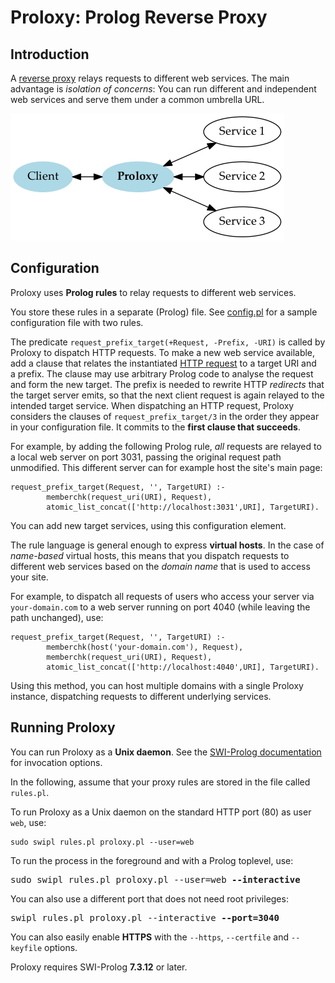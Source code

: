 # Proloxy: Prolog Reverse Proxy

## Introduction

A [reverse proxy](https://en.wikipedia.org/wiki/Reverse_proxy)
relays requests to different web services. The main advantage is
*isolation of concerns*: You can run different and independent web
services and serve them under a common umbrella URL.

![Proloxy: Reverse proxy written in Prolog](proloxy.png)

## Configuration

Proloxy uses **Prolog rules** to relay requests to different web services.

You store these rules in a separate (Prolog) file. See
[config.pl](config.pl) for a sample configuration file with two rules.

The predicate `request_prefix_target(+Request, -Prefix, -URI)` is
called by Proloxy to dispatch HTTP requests. To make a new web service
available, add a clause that relates the instantiated [HTTP
request](http://eu.swi-prolog.org/pldoc/man?predicate=http_read_request/2)
to a target&nbsp;URI and a&nbsp;prefix. The clause may use arbitrary
Prolog code to analyse the request and form the new target. The prefix
is needed to rewrite HTTP&nbsp;*redirects* that the target server
emits, so that the next client request is again relayed to the
intended target service. When dispatching an HTTP request, Proloxy
considers the clauses of `request_prefix_target/3` in the order they
appear in your configuration file. It commits to the **first clause
that succeeds**.

For example, by adding the following Prolog rule, *all* requests are
relayed to a local web server on port 3031, passing the original
request path unmodified. This different server can for example host
the site's main page:

    request_prefix_target(Request, '', TargetURI) :-
            memberchk(request_uri(URI), Request),
            atomic_list_concat(['http://localhost:3031',URI], TargetURI).

You can add new target services, using this configuration element.

The rule language is general enough to express **virtual hosts**. In
the case of *name-based* virtual hosts, this means that you dispatch
requests to different web services based on the *domain name* that is
used to access your site.

For example, to dispatch all requests of users who access your server
via `your-domain.com` to a web server running on port&nbsp;4040 (while
leaving the path unchanged), use:

    request_prefix_target(Request, '', TargetURI) :-
            memberchk(host('your-domain.com'), Request),
            memberchk(request_uri(URI), Request),
            atomic_list_concat(['http://localhost:4040',URI], TargetURI).

Using this method, you can host multiple domains with a single Proloxy
instance, dispatching requests to different underlying services.

## Running Proloxy

You can run Proloxy as a **Unix daemon**. See the [SWI-Prolog
documentation](http://eu.swi-prolog.org/pldoc/man?section=httpunixdaemon)
for invocation options.

In the following, assume that your proxy rules are stored in the file
called `rules.pl`.

To run Proloxy as a Unix daemon on the standard HTTP port (80) as user
`web`, use:

    sudo swipl rules.pl proloxy.pl --user=web

To run the process in the foreground and with a Prolog toplevel, use:

<pre>
sudo swipl rules.pl proloxy.pl --user=web <b>--interactive</b> 
</pre>

You can also use a different port that does not need root privileges:

<pre>
swipl rules.pl proloxy.pl --interactive <b>--port=3040</b>
</pre>

You can also easily enable **HTTPS** with the `--https`, `--certfile`
and `--keyfile` options.


Proloxy requires SWI-Prolog <b>7.3.12</b> or later.
